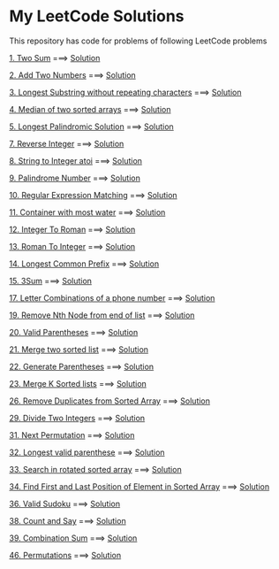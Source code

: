 # My LeetCode Solutions
This repository has code for problems of following LeetCode problems

[1. Two Sum](https://leetcode.com/problems/two-sum/description/) ===> [Solution](https://github.com/NikhilAshodariya/LeetCode_Solution/blob/master/001_TwoSum.ipynb)

[2. Add Two Numbers](https://leetcode.com/problems/add-two-numbers/description/) ===> [Solution](https://github.com/NikhilAshodariya/LeetCode_Solution/blob/master/002_Add_Two_Number.ipynb)

[3. Longest Substring without repeating characters](https://leetcode.com/problems/longest-substring-without-repeating-characters/description/) ===> [Solution](https://github.com/NikhilAshodariya/LeetCode_Solution/blob/master/003_Longest_Substring_Without_Repeating_Characters.ipynb)

[4. Median of two sorted arrays](https://leetcode.com/problems/median-of-two-sorted-arrays/description/) ===> [Solution](https://github.com/NikhilAshodariya/LeetCode_Solution/blob/master/004_Median_of_Two_Sorted_Array.ipynb)

[5. Longest Palindromic Solution](https://leetcode.com/problems/longest-palindromic-substring/description/) ===> [Solution](https://github.com/NikhilAshodariya/LeetCode_Solution/blob/master/005_Longest_Palindromic_Substring.ipynb)

[7. Reverse Integer](https://leetcode.com/problems/reverse-integer/description/) ===> [Solution](https://github.com/NikhilAshodariya/LeetCode_Solution/blob/master/007_Reverse_Integer.ipynb)

[8. String to Integer atoi](https://leetcode.com/problems/string-to-integer-atoi/description/) ===> [Solution](https://github.com/NikhilAshodariya/LeetCode_Solution/blob/master/008_Str_To_Int_ATOI.ipynb)

[9. Palindrome Number](https://leetcode.com/problems/palindrome-number/description/) ===> [Solution](https://github.com/NikhilAshodariya/LeetCode_Solution/blob/master/009_Palindrome_Number.ipynb)

[10. Regular Expression Matching](https://leetcode.com/problems/regular-expression-matching/description/) ===> [Solution](https://github.com/NikhilAshodariya/LeetCode_Solution/blob/master/010_Regular_Expression_Matching.ipynb)

[11. Container with most water](https://leetcode.com/problems/container-with-most-water/) ===> [Solution](https://github.com/NikhilAshodariya/LeetCode_Solution/blob/master/011_Container_With_Most_Water.ipynb)

[12. Integer To Roman](https://leetcode.com/problems/integer-to-roman/description/) ===> [Solution](https://github.com/NikhilAshodariya/LeetCode_Solution/blob/master/012_Integer_To_Roman.ipynb)

[13. Roman To Integer](https://leetcode.com/problems/roman-to-integer/description/) ===> [Solution](https://github.com/NikhilAshodariya/LeetCode_Solution/blob/master/013_Roman_To_Integer.ipynb)

[14. Longest Common Prefix](https://leetcode.com/problems/longest-common-prefix/description/) ===> [Solution](https://github.com/NikhilAshodariya/LeetCode_Solution/blob/master/014_Longest_Common_Prefix.ipynb)

[15. 3Sum](https://leetcode.com/problems/3sum/description/) ===> [Solution](https://github.com/NikhilAshodariya/LeetCode_Solution/blob/master/015_3Sum.ipynb)

[17. Letter Combinations of a phone number](https://leetcode.com/problems/letter-combinations-of-a-phone-number/) ===> [Solution](https://github.com/NikhilAshodariya/LeetCode_Solution/blob/master/017_Letter_Combinations_Phone_Number.ipynb)

[19. Remove Nth Node from end of list](https://leetcode.com/problems/remove-nth-node-from-end-of-list/description/) ===> [Solution](https://github.com/NikhilAshodariya/LeetCode_Solution/blob/master/019_Remove_Nth_Node_from_end_of_list.ipynb)

[20. Valid Parentheses](https://leetcode.com/problems/valid-parentheses/description/) ===> [Solution](https://github.com/NikhilAshodariya/LeetCode_Solution/blob/master/020_Valid_Parentheses.ipynb)

[21. Merge two sorted list](https://leetcode.com/problems/merge-two-sorted-lists/) ===> [Solution](https://github.com/NikhilAshodariya/LeetCode_Solution/blob/master/021_Merge_Two_Sorted_Lists.ipynb)

[22. Generate Parentheses](https://leetcode.com/problems/generate-parentheses/description/) ===> [Solution](https://github.com/NikhilAshodariya/LeetCode_Solution/blob/master/022_Generate_Parentheses.ipynb)

[23. Merge K Sorted lists](https://leetcode.com/problems/merge-k-sorted-lists/description/) ===> [Solution](https://github.com/NikhilAshodariya/LeetCode_Solution/blob/master/023_Merge_K_Sorted_List.ipynb)

[26. Remove Duplicates from Sorted Array](https://leetcode.com/problems/remove-duplicates-from-sorted-array/description/) ===> [Solution](https://github.com/NikhilAshodariya/LeetCode_Solution/blob/master/026_Remove_Duplicates_from_Sorted_Array.ipynb)

[29. Divide Two Integers](https://leetcode.com/problems/divide-two-integers/description/) ===> [Solution](https://github.com/NikhilAshodariya/LeetCode_Solution/blob/master/029_Divide_Two_Integers.ipynb)  

[31. Next Permutation](https://leetcode.com/problems/next-permutation/description/) ===> [Solution](https://github.com/NikhilAshodariya/LeetCode_Solution/blob/master/031_Next_Premutation.ipynb)

[32. Longest valid parenthese](https://leetcode.com/problems/longest-valid-parentheses/) ===> [Solution](https://github.com/NikhilAshodariya/LeetCode_Solution/blob/master/032_Longest_Valid_Parentheses.ipynb)

[33. Search in rotated sorted array](https://leetcode.com/problems/search-in-rotated-sorted-array/description/) ===> [Solution](https://github.com/NikhilAshodariya/LeetCode_Solution/blob/master/033_Search_In_Rotated_Sorted_Array.ipynb)

[34. Find First and Last Position of Element in Sorted Array](https://leetcode.com/problems/find-first-and-last-position-of-element-in-sorted-array/description/) ===> [Solution](https://github.com/NikhilAshodariya/LeetCode_Solution/blob/master/034_Find_First_Last_Position_Of_Element_In_A_Array.ipynb)

[36. Valid Sudoku](https://leetcode.com/problems/valid-sudoku/description/) ===> [Solution](https://github.com/NikhilAshodariya/LeetCode_Solution/blob/master/036_Valid_Sudoku.ipynb)

[38. Count and Say](https://leetcode.com/problems/count-and-say/description/) ===> [Solution](https://github.com/NikhilAshodariya/LeetCode_Solution/blob/master/038_Count_And_Say.ipynb)

[39. Combination Sum](https://leetcode.com/problems/combination-sum/description/) ===> [Solution](https://github.com/NikhilAshodariya/LeetCode_Solution/blob/master/039_Combination_Sum.ipynb)

[46. Permutations](https://leetcode.com/problems/permutations/description/) ===> [Solution](https://github.com/NikhilAshodariya/LeetCode_Solution/blob/master/046_Permutations.ipynb)
